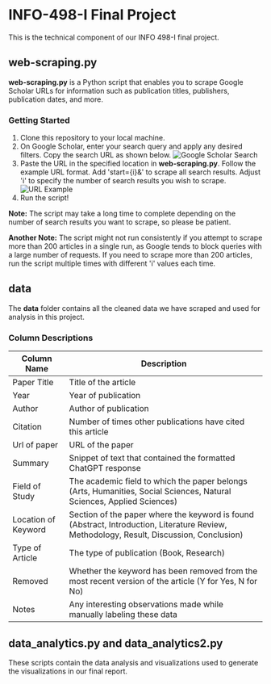 # INFO-498-I Final Project

This is the technical component of our INFO 498-I final project.

## web-scraping.py
**web-scraping.py** is a Python script that enables you to scrape Google Scholar URLs for information such as publication titles, publishers, publication dates, and more.

### Getting Started
1. Clone this repository to your local machine.
2. On Google Scholar, enter your search query and apply any desired filters. Copy the search URL as shown below.
   ![Google Scholar Search](https://github.com/SirBlank/INFO-498-I-Final-Project/assets/114832146/c53fb48e-556e-4b7c-b61b-d6e8cea21e1c)
3. Paste the URL in the specified location in **web-scraping.py**. Follow the example URL format. Add 'start={i}&' to scrape all search results. Adjust 'i' to specify the number of search results you wish to scrape.
   ![URL Example](https://github.com/SirBlank/INFO-498-I-Final-Project/assets/114832146/c0752260-1834-4b2a-8b86-541ce5116ff8)
4. Run the script!

**Note:** The script may take a long time to complete depending on the number of search results you want to scrape, so please be patient.

**Another Note:** The script might not run consistently if you attempt to scrape more than 200 articles in a single run, as Google tends to block queries with a large number of requests. If you need to scrape more than 200 articles, run the script multiple times with different 'i' values each time.

## data
The **data** folder contains all the cleaned data we have scraped and used for analysis in this project.

### Column Descriptions

| Column Name          | Description                                                                                                        |
|----------------------|--------------------------------------------------------------------------------------------------------------------|
| Paper Title          | Title of the article                                                                                               |
| Year                 | Year of publication                                                                                                |
| Author               | Author of publication                                                                                              |
| Citation             | Number of times other publications have cited this article                                                         |
| Url of paper         | URL of the paper                                                                                                   |
| Summary              | Snippet of text that contained the formatted ChatGPT response                                                      |
| Field of Study       | The academic field to which the paper belongs (Arts, Humanities, Social Sciences, Natural Sciences, Applied Sciences) |
| Location of Keyword  | Section of the paper where the keyword is found (Abstract, Introduction, Literature Review, Methodology, Result, Discussion, Conclusion)  |
| Type of Article      | The type of publication (Book, Research)                                                                           |
| Removed              | Whether the keyword has been removed from the most recent version of the article (Y for Yes, N for No)             |
| Notes                | Any interesting observations made while manually labeling these data                                               |

## data_analytics.py and data_analytics2.py
These scripts contain the data analysis and visualizations used to generate the visualizations in our final report.
